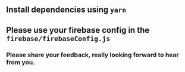 ## Install dependencies using <code>yarn</code>

## Please use your firebase config in the <code>firebase/firebaseConfig.js</code>

### Please share your feedback, really looking forward to hear from you.
